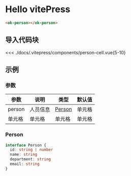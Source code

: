 # Hello vitePress

```html
<ok-person></ok-person>
```

## 导入代码块

<<< ./docs/.vitepress/components/person-cell.vue{5-10}

## 示例

<person-cell></person-cell>

<ok-person :person="{id: '500',
name: '第二个测试',
department: 'HRBP-产品技术运营-北京',
email: 'masiwei@kuaishou.com'}"></ok-person>

### 参数

| 参数   | 说明     | 类型               | 默认值 |
| ------ | -------- | ------------------ | ------ |
| person | 人员信息 | [Person](/#Person) | 单元格 |
| 单元格 | 单元格   | 单元格             | 单元格 |

### Person

```typescript
interface Person {
  id: string | number
  name: string
  department: string
  email: string
}
```
